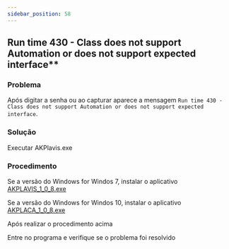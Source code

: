 ```yaml
---
sidebar_position: 58
---
```


## Run time 430 - Class does not support Automation or does not support expected interface**

### Problema

Após digitar a senha ou ao capturar aparece a mensagem `Run time
430 - Class does not support Automation or does not support expected
interface`.

### Solução

Executar AKPlavis.exe

### Procedimento

Se a versão do Windows for Windos 7, instalar o aplicativo
[AKPLAVIS_1_0_8.exe](http://suporte.laudoimagem.com.br/download/versao50/AKPLAVIS_1_0_8.exe)

Se a versão do Windows for Windos 10, instalar o aplicativo
[AKPLACA_1_0_8.exe](http://suporte.laudoimagem.com.br/download/versao50/AKPLAVIS_1_0_8.exe)

Após realizar o procedimento acima

Entre no programa e verifique se o problema foi resolvido